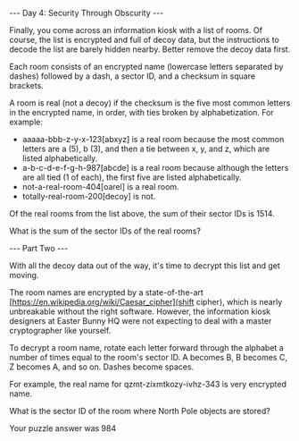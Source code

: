--- Day 4: Security Through Obscurity ---

Finally, you come across an information kiosk with a list of rooms. Of course,
the list is encrypted and full of decoy data, but the instructions to decode the
list are barely hidden nearby. Better remove the decoy data first.

Each room consists of an encrypted name (lowercase letters separated by dashes)
followed by a dash, a sector ID, and a checksum in square brackets.

A room is real (not a decoy) if the checksum is the five most common letters in
the encrypted name, in order, with ties broken by alphabetization. For example:

* aaaaa-bbb-z-y-x-123[abxyz] is a real room because the most common letters are a (5), b (3), and then a tie between x, y, and z, which are listed alphabetically.
* a-b-c-d-e-f-g-h-987[abcde] is a real room because although the letters are all tied (1 of each), the first five are listed alphabetically.
* not-a-real-room-404[oarel] is a real room.
* totally-real-room-200[decoy] is not.

Of the real rooms from the list above, the sum of their sector IDs is 1514.

What is the sum of the sector IDs of the real rooms?

--- Part Two ---

With all the decoy data out of the way, it's time to decrypt this list and get
moving.

The room names are encrypted by a state-of-the-art [https://en.wikipedia.org/wiki/Caesar_cipher](shift cipher), which is nearly
unbreakable without the right software. However, the information kiosk designers
at Easter Bunny HQ were not expecting to deal with a master cryptographer like
yourself.

To decrypt a room name, rotate each letter forward through the alphabet a number
of times equal to the room's sector ID. A becomes B, B becomes C, Z becomes A,
and so on. Dashes become spaces.

For example, the real name for qzmt-zixmtkozy-ivhz-343 is very encrypted name.

What is the sector ID of the room where North Pole objects are stored?

Your puzzle answer was 984
